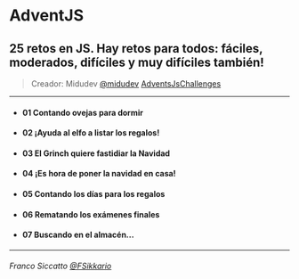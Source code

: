 # AdventJS

## 25 retos en JS. Hay retos para todos: fáciles, moderados, difíciles y muy difíciles también!
> Creador: Midudev 
  > [@midudev](https://twitter.com/midudev) 
  > [AdventsJsChallenges](https://adventjs.dev/)
---
- #### 01 Contando ovejas para dormir
- #### 02 ¡Ayuda al elfo a listar los regalos!
- #### 03 El Grinch quiere fastidiar la Navidad
- #### 04 ¡Es hora de poner la navidad en casa!
- #### 05 Contando los días para los regalos
- #### 06 Rematando los exámenes finales
- #### 07 Buscando en el almacén...
  
---
###### *Franco Siccatto* [@FSikkario](https://twitter.com/FSikkario)